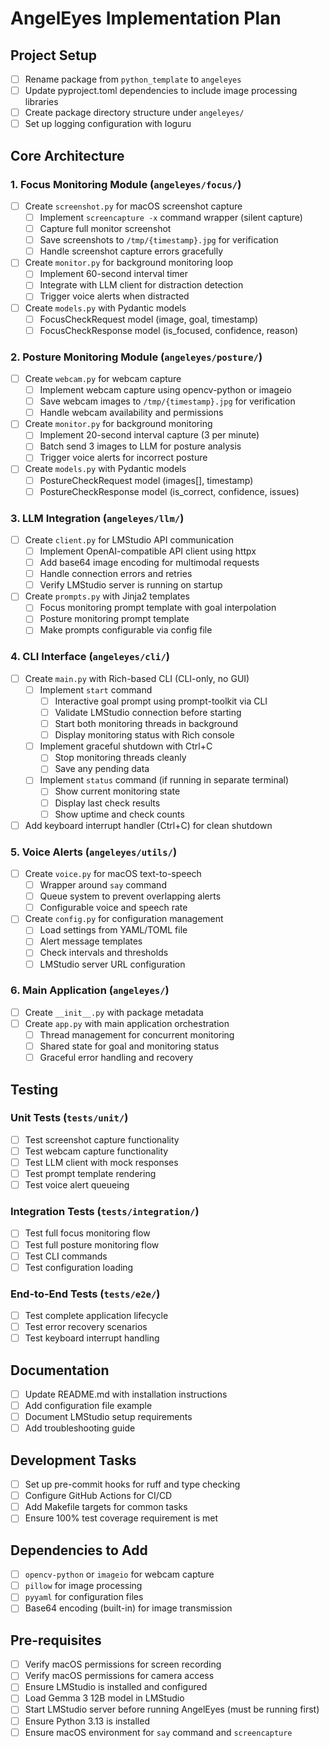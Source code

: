 # AngelEyes Implementation Plan

## Project Setup
- [ ] Rename package from `python_template` to `angeleyes`
- [ ] Update pyproject.toml dependencies to include image processing libraries
- [ ] Create package directory structure under `angeleyes/`
- [ ] Set up logging configuration with loguru

## Core Architecture

### 1. Focus Monitoring Module (`angeleyes/focus/`)
- [ ] Create `screenshot.py` for macOS screenshot capture
  - [ ] Implement `screencapture -x` command wrapper (silent capture)
  - [ ] Capture full monitor screenshot
  - [ ] Save screenshots to `/tmp/{timestamp}.jpg` for verification
  - [ ] Handle screenshot capture errors gracefully
- [ ] Create `monitor.py` for background monitoring loop
  - [ ] Implement 60-second interval timer
  - [ ] Integrate with LLM client for distraction detection
  - [ ] Trigger voice alerts when distracted
- [ ] Create `models.py` with Pydantic models
  - [ ] FocusCheckRequest model (image, goal, timestamp)
  - [ ] FocusCheckResponse model (is_focused, confidence, reason)

### 2. Posture Monitoring Module (`angeleyes/posture/`)
- [ ] Create `webcam.py` for webcam capture
  - [ ] Implement webcam capture using opencv-python or imageio
  - [ ] Save webcam images to `/tmp/{timestamp}.jpg` for verification
  - [ ] Handle webcam availability and permissions
- [ ] Create `monitor.py` for background monitoring
  - [ ] Implement 20-second interval capture (3 per minute)
  - [ ] Batch send 3 images to LLM for posture analysis
  - [ ] Trigger voice alerts for incorrect posture
- [ ] Create `models.py` with Pydantic models
  - [ ] PostureCheckRequest model (images[], timestamp)
  - [ ] PostureCheckResponse model (is_correct, confidence, issues)

### 3. LLM Integration (`angeleyes/llm/`)
- [ ] Create `client.py` for LMStudio API communication
  - [ ] Implement OpenAI-compatible API client using httpx
  - [ ] Add base64 image encoding for multimodal requests
  - [ ] Handle connection errors and retries
  - [ ] Verify LMStudio server is running on startup
- [ ] Create `prompts.py` with Jinja2 templates
  - [ ] Focus monitoring prompt template with goal interpolation
  - [ ] Posture monitoring prompt template
  - [ ] Make prompts configurable via config file

### 4. CLI Interface (`angeleyes/cli/`)
- [ ] Create `main.py` with Rich-based CLI (CLI-only, no GUI)
  - [ ] Implement `start` command
    - [ ] Interactive goal prompt using prompt-toolkit via CLI
    - [ ] Validate LMStudio connection before starting
    - [ ] Start both monitoring threads in background
    - [ ] Display monitoring status with Rich console
  - [ ] Implement graceful shutdown with Ctrl+C
    - [ ] Stop monitoring threads cleanly
    - [ ] Save any pending data
  - [ ] Implement `status` command (if running in separate terminal)
    - [ ] Show current monitoring state
    - [ ] Display last check results
    - [ ] Show uptime and check counts
- [ ] Add keyboard interrupt handler (Ctrl+C) for clean shutdown

### 5. Voice Alerts (`angeleyes/utils/`)
- [ ] Create `voice.py` for macOS text-to-speech
  - [ ] Wrapper around `say` command
  - [ ] Queue system to prevent overlapping alerts
  - [ ] Configurable voice and speech rate
- [ ] Create `config.py` for configuration management
  - [ ] Load settings from YAML/TOML file
  - [ ] Alert message templates
  - [ ] Check intervals and thresholds
  - [ ] LMStudio server URL configuration

### 6. Main Application (`angeleyes/`)
- [ ] Create `__init__.py` with package metadata
- [ ] Create `app.py` with main application orchestration
  - [ ] Thread management for concurrent monitoring
  - [ ] Shared state for goal and monitoring status
  - [ ] Graceful error handling and recovery

## Testing

### Unit Tests (`tests/unit/`)
- [ ] Test screenshot capture functionality
- [ ] Test webcam capture functionality
- [ ] Test LLM client with mock responses
- [ ] Test prompt template rendering
- [ ] Test voice alert queueing

### Integration Tests (`tests/integration/`)
- [ ] Test full focus monitoring flow
- [ ] Test full posture monitoring flow
- [ ] Test CLI commands
- [ ] Test configuration loading

### End-to-End Tests (`tests/e2e/`)
- [ ] Test complete application lifecycle
- [ ] Test error recovery scenarios
- [ ] Test keyboard interrupt handling

## Documentation
- [ ] Update README.md with installation instructions
- [ ] Add configuration file example
- [ ] Document LMStudio setup requirements
- [ ] Add troubleshooting guide

## Development Tasks
- [ ] Set up pre-commit hooks for ruff and type checking
- [ ] Configure GitHub Actions for CI/CD
- [ ] Add Makefile targets for common tasks
- [ ] Ensure 100% test coverage requirement is met

## Dependencies to Add
- [ ] `opencv-python` or `imageio` for webcam capture
- [ ] `pillow` for image processing
- [ ] `pyyaml` for configuration files
- [ ] Base64 encoding (built-in) for image transmission

## Pre-requisites
- [ ] Verify macOS permissions for screen recording
- [ ] Verify macOS permissions for camera access
- [ ] Ensure LMStudio is installed and configured
- [ ] Load Gemma 3 12B model in LMStudio
- [ ] Start LMStudio server before running AngelEyes (must be running first)
- [ ] Ensure Python 3.13 is installed
- [ ] Ensure macOS environment for `say` command and `screencapture`